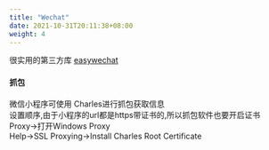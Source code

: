 ```yaml
---
title: "Wechat"
date: 2021-10-31T20:11:38+08:00
weight: 4
---
```

很实用的第三方库    [easywechat](https://www.easywechat.com/)

#### 抓包
微信小程序可使用 Charles进行抓包获取信息  
设置顺序,由于小程序的url都是https带证书的,所以抓包软件也要开启证书  
Proxy->打开Windows Proxy  
Help->SSL Proxying->Install Charles Root Certificate  


